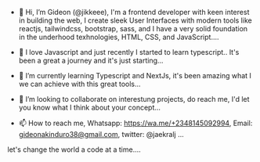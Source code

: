 - 👋 Hi, I’m Gideon (@jikkeee), I'm a frontend developer with keen interest in building the web, I create sleek User Interfaces with modern tools like reactjs, tailwindcss, bootstrap, sass, and I have a very solid foundation in the underhood texhnologies, HTML, CSS, and JavaScript....

- 👀 I love Javascript and just recently I started to learn typescript.. It's been a great a journey and it's just starting...
- 🌱 I’m currently learning Typescript and NextJs, it's been amazing what I we can achieve with this great tools...
- 💞️ I’m looking to collaborate on interestung projects, do reach me, I'd let you know what I think about your concept...
- 📫 How to reach me, Whatsapp: https://wa.me/+2348145092994, Email: gideonakinduro38@gmail.com, twitter: @jaekralj ...

let's change the world a code at a time....
